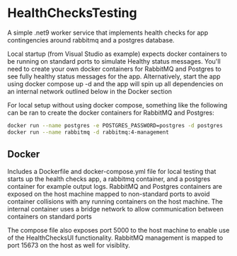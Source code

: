 # HealthChecksTesting

A simple .net9 worker service that implements health checks for app contingencies around rabbitmq and a postgres database.

Local startup (from Visual Studio as example) expects docker containers to be running on standard ports to simulate Healthy status messages. You'll need to create your own docker containers for RabbitMQ and Postgres to see fully healthy status messages for the app. Alternatively, start the app using docker compose up -d and the app will spin up all dependencies on an internal network outlined below in the Docker section

For local setup without using docker compose, something like the following can be ran to create the docker containers for RabbitMQ and Postgres:

```sh
docker run --name postgres -e POSTGRES_PASSWORD=postgres -d postgres
docker run --name rabbitmq -d rabbitmq:4-management
```

## Docker

Includes a Dockerfile and docker-compose.yml file for local testing that starts up the health checks app, a rabbitmq container, and a postgres container for example output logs. RabbitMQ and Postgres containers are exposed on the host machine mapped to non-standard ports to avoid container collisions with any running containers on the host machine. The internal container uses a bridge network to allow communication between containers on standard ports

The compose file also exposes port 5000 to the host machine to enable use of the HealthChecksUI functionality. RabbitMQ management is mapped to port 15673 on the host as well for visiblity.
